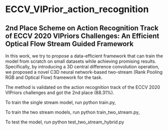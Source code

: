 # ECCV_VIPrior_action_recognition

## 2nd Place Scheme on Action Recognition Track of ECCV 2020 VIPriors Challenges: An Efficient Optical Flow Stream Guided Framework

In this work, we try to propose a data-efficient framework that can train the model from scratch on small datasets while achieving promising results. Specifically, by introducing a 3D central difference convolution operation, we proposed a novel C3D neural network-based two-stream (Rank Pooling RGB and Optical Flow) framework for the task. 

The method is validated on the action recognition track of the ECCV 2020 VIPriors challenges and got the 2nd place (88.31\%).

To train the single stream model, run python train.py,

To train the two stream models, run python train_two_stream.py,

To test the model, run python test_two_stream_hybrid.py
